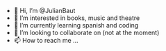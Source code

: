 - 👋 Hi, I’m @JulianBaut
- 👀 I’m interested in books, music and theatre
- 🌱 I’m currently learning spanish and coding
- 💞️ I’m looking to collaborate on (not at the moment)
- 📫 How to reach me ...

<!---
JulianBaut/JulianBaut is a ✨ special ✨ repository because its `README.md` (this file) appears on your GitHub profile.
You can click the Preview link to take a look at your changes.
--->
